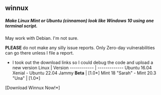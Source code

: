 ## winnux

##### Make Linux Mint or Ubuntu (cinnamon) look like Windows 10 using one terminal script.

May work with Debian. I'm not sure.

**PLEASE** do not make any silly issue reports. Only Zero-day vulnerabilities can go there unless I file a report.

* I took out the download links so I could debug the code and upload a new version
Linux | Version
------------ | -------------
Ubuntu 16.04 Xenial - Ubuntu 22.04 Jammy **Beta** | [1.0*]
Mint 18 "Sarah" - Mint 20.3 "Una" | [1.0*]

[Download Winnux Now!*]
